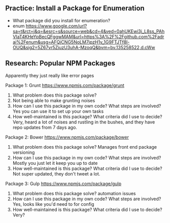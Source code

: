 ## Practice: Install a Package for Enumeration

- What package did you install for enumeration?
- enum https://www.google.com/url?sa=t&rct=j&q=&esrc=s&source=web&cd=4&ved=0ahUKEwi3j_L8ss_PAhVIaT4KHeYpBecQFggwMAM&url=https%3A%2F%2Fgithub.com%2Fadrai%2Fenum&usg=AFQjCNG5NoLM7jpzH1v_1G9FTJTf8l-OUQ&sig2=5Z67vr5ZjuzU3uhA-MzoqQ&bvm=bv.135258522,d.cWw

## Research: Popular NPM Packages

Apparently they just really like error pages

Package 1: Grunt
https://www.npmjs.com/package/grunt

1.  What problem does this package solve?
2. Not being able to make grunting noises
1.  How can I use this package in my own code? What steps are involved?
Yes you can use it to set up your own tasks
1.  How well-maintained is this package? What criteria did I use to decide?
Very, heard a lot of noises and rustling in the bushes, and they have repo
updates from 7 days ago.

Package 2: Bower
https://www.npmjs.com/package/bower

1.  What problem does this package solve?
Manages front end package versioning
1.  How can I use this package in my own code? What steps are involved?
Mostly you just let it keep you up to date
1.  How well-maintained is this package? What criteria did I use to decide?
Not super updated, they don't tweet a lot.

Package 3: Gulp
https://www.npmjs.com/package/gulp

1.  What problem does this package solve?
automation issues
1.  How can I use this package in my own code? What steps are involved?
Yes, looks like you'd need to for config
1.  How well-maintained is this package? What criteria did I use to decide?
Very?
